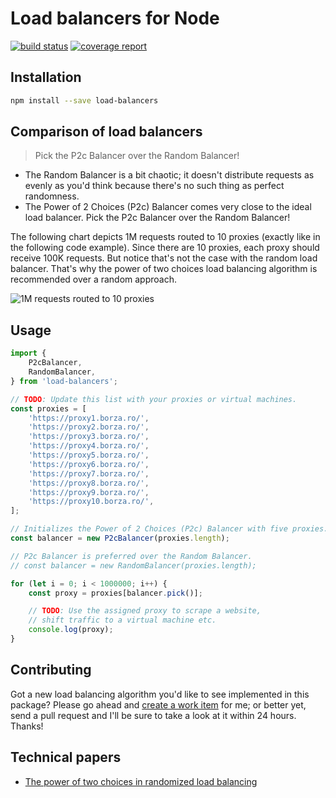 # Load balancers for Node

[![build status](https://gitlab.com/paulborza/node-load-balancers/badges/master/build.svg)](https://gitlab.com/paulborza/node-load-balancers/commits/master)
[![coverage report](https://gitlab.com/paulborza/node-load-balancers/badges/master/coverage.svg)](https://gitlab.com/paulborza/node-load-balancers/commits/master)

## Installation

```bash
npm install --save load-balancers
```

## Comparison of load balancers

> Pick the P2c Balancer over the Random Balancer!

- The Random Balancer is a bit chaotic; it doesn't distribute requests as evenly as you'd think because there's no such thing as perfect randomness.
- The Power of 2 Choices (P2c) Balancer comes very close to the ideal load balancer. Pick the P2c Balancer over the Random Balancer!

The following chart depicts 1M requests routed to 10 proxies (exactly like in the following code example). Since there are 10 proxies, each proxy should receive 100K requests. But notice that's not the case with the random load balancer. That's why the power of two choices load balancing algorithm is recommended over a random approach.

![1M requests routed to 10 proxies](https://raw.githubusercontent.com/paulborza/node-load-balancers/master/docs/comparison.png)

## Usage

```javascript
import {
    P2cBalancer,
    RandomBalancer,
} from 'load-balancers';

// TODO: Update this list with your proxies or virtual machines.
const proxies = [
    'https://proxy1.borza.ro/',
    'https://proxy2.borza.ro/',
    'https://proxy3.borza.ro/',
    'https://proxy4.borza.ro/',
    'https://proxy5.borza.ro/',
    'https://proxy6.borza.ro/',
    'https://proxy7.borza.ro/',
    'https://proxy8.borza.ro/',
    'https://proxy9.borza.ro/',
    'https://proxy10.borza.ro/',
];

// Initializes the Power of 2 Choices (P2c) Balancer with five proxies.
const balancer = new P2cBalancer(proxies.length);

// P2c Balancer is preferred over the Random Balancer.
// const balancer = new RandomBalancer(proxies.length);

for (let i = 0; i < 1000000; i++) {
    const proxy = proxies[balancer.pick()];

    // TODO: Use the assigned proxy to scrape a website,
    // shift traffic to a virtual machine etc.
    console.log(proxy);
}
```

## Contributing

Got a new load balancing algorithm you'd like to see implemented in this package?
Please go ahead and [create a work item](https://github.com/paulborza/node-load-balancers/issues/new) for me; or better yet, send a pull request and I'll be sure to take a look at it within 24 hours. Thanks!

## Technical papers

- [The power of two choices in randomized load balancing](http://www.eecs.harvard.edu/~michaelm/postscripts/tpds2001.pdf)
